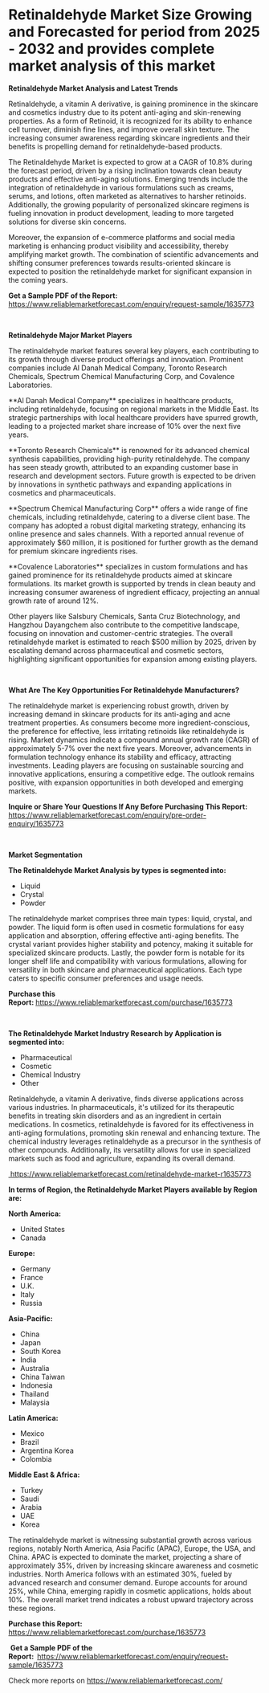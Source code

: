 <p><h1>Retinaldehyde Market Size Growing and Forecasted for period from 2025 - 2032 and provides complete market analysis of this market</h1></p><p><strong>Retinaldehyde Market Analysis and Latest Trends</strong></p>
<p><p>Retinaldehyde, a vitamin A derivative, is gaining prominence in the skincare and cosmetics industry due to its potent anti-aging and skin-renewing properties. As a form of Retinoid, it is recognized for its ability to enhance cell turnover, diminish fine lines, and improve overall skin texture. The increasing consumer awareness regarding skincare ingredients and their benefits is propelling demand for retinaldehyde-based products.</p><p>The Retinaldehyde Market is expected to grow at a CAGR of 10.8% during the forecast period, driven by a rising inclination towards clean beauty products and effective anti-aging solutions. Emerging trends include the integration of retinaldehyde in various formulations such as creams, serums, and lotions, often marketed as alternatives to harsher retinoids. Additionally, the growing popularity of personalized skincare regimens is fueling innovation in product development, leading to more targeted solutions for diverse skin concerns.</p><p>Moreover, the expansion of e-commerce platforms and social media marketing is enhancing product visibility and accessibility, thereby amplifying market growth. The combination of scientific advancements and shifting consumer preferences towards results-oriented skincare is expected to position the retinaldehyde market for significant expansion in the coming years.</p></p>
<p><strong>Get a Sample PDF of the Report:&nbsp;</strong> <a href="https://www.reliablemarketforecast.com/enquiry/request-sample/1635773?utm_campaign=3096&utm_medium=2&utm_source=Github&utm_content=ia&utm_term=31032025&utm_id=retinaldehyde">https://www.reliablemarketforecast.com/enquiry/request-sample/1635773</a></p>
<p>&nbsp;</p>
<p><strong>Retinaldehyde Major Market Players</strong></p>
<p><p>The retinaldehyde market features several key players, each contributing to its growth through diverse product offerings and innovation. Prominent companies include Al Danah Medical Company, Toronto Research Chemicals, Spectrum Chemical Manufacturing Corp, and Covalence Laboratories.</p><p>**Al Danah Medical Company** specializes in healthcare products, including retinaldehyde, focusing on regional markets in the Middle East. Its strategic partnerships with local healthcare providers have spurred growth, leading to a projected market share increase of 10% over the next five years.</p><p>**Toronto Research Chemicals** is renowned for its advanced chemical synthesis capabilities, providing high-purity retinaldehyde. The company has seen steady growth, attributed to an expanding customer base in research and development sectors. Future growth is expected to be driven by innovations in synthetic pathways and expanding applications in cosmetics and pharmaceuticals.</p><p>**Spectrum Chemical Manufacturing Corp** offers a wide range of fine chemicals, including retinaldehyde, catering to a diverse client base. The company has adopted a robust digital marketing strategy, enhancing its online presence and sales channels. With a reported annual revenue of approximately $60 million, it is positioned for further growth as the demand for premium skincare ingredients rises.</p><p>**Covalence Laboratories** specializes in custom formulations and has gained prominence for its retinaldehyde products aimed at skincare formulations. Its market growth is supported by trends in clean beauty and increasing consumer awareness of ingredient efficacy, projecting an annual growth rate of around 12%.</p><p>Other players like Salsbury Chemicals, Santa Cruz Biotechnology, and Hangzhou Dayangchem also contribute to the competitive landscape, focusing on innovation and customer-centric strategies. The overall retinaldehyde market is estimated to reach $500 million by 2025, driven by escalating demand across pharmaceutical and cosmetic sectors, highlighting significant opportunities for expansion among existing players.</p></p>
<p>&nbsp;</p>
<p><strong>What Are The Key Opportunities For Retinaldehyde Manufacturers?</strong></p>
<p><p>The retinaldehyde market is experiencing robust growth, driven by increasing demand in skincare products for its anti-aging and acne treatment properties. As consumers become more ingredient-conscious, the preference for effective, less irritating retinoids like retinaldehyde is rising. Market dynamics indicate a compound annual growth rate (CAGR) of approximately 5-7% over the next five years. Moreover, advancements in formulation technology enhance its stability and efficacy, attracting investments. Leading players are focusing on sustainable sourcing and innovative applications, ensuring a competitive edge. The outlook remains positive, with expansion opportunities in both developed and emerging markets.</p></p>
<p><strong>Inquire or Share Your Questions If Any Before Purchasing This Report:</strong> <a href="https://www.reliablemarketforecast.com/enquiry/pre-order-enquiry/1635773?utm_campaign=3096&utm_medium=2&utm_source=Github&utm_content=ia&utm_term=31032025&utm_id=retinaldehyde">https://www.reliablemarketforecast.com/enquiry/pre-order-enquiry/1635773</a></p>
<p>&nbsp;</p>
<p><strong>Market Segmentation</strong></p>
<p><strong>The Retinaldehyde Market Analysis by types is segmented into:</strong></p>
<p><ul><li>Liquid</li><li>Crystal</li><li>Powder</li></ul></p>
<p><p>The retinaldehyde market comprises three main types: liquid, crystal, and powder. The liquid form is often used in cosmetic formulations for easy application and absorption, offering effective anti-aging benefits. The crystal variant provides higher stability and potency, making it suitable for specialized skincare products. Lastly, the powder form is notable for its longer shelf life and compatibility with various formulations, allowing for versatility in both skincare and pharmaceutical applications. Each type caters to specific consumer preferences and usage needs.</p></p>
<p><strong>Purchase this Report:&nbsp;</strong><a href="https://www.reliablemarketforecast.com/purchase/1635773?utm_campaign=3096&utm_medium=2&utm_source=Github&utm_content=ia&utm_term=31032025&utm_id=retinaldehyde">https://www.reliablemarketforecast.com/purchase/1635773</a></p>
<p>&nbsp;</p>
<p><strong>The Retinaldehyde Market Industry Research by Application is segmented into:</strong></p>
<p><ul><li>Pharmaceutical</li><li>Cosmetic</li><li>Chemical Industry</li><li>Other</li></ul></p>
<p><p>Retinaldehyde, a vitamin A derivative, finds diverse applications across various industries. In pharmaceuticals, it's utilized for its therapeutic benefits in treating skin disorders and as an ingredient in certain medications. In cosmetics, retinaldehyde is favored for its effectiveness in anti-aging formulations, promoting skin renewal and enhancing texture. The chemical industry leverages retinaldehyde as a precursor in the synthesis of other compounds. Additionally, its versatility allows for use in specialized markets such as food and agriculture, expanding its overall demand.</p></p>
<p><a href="https://www.reliablemarketforecast.com/retinaldehyde-market-r1635773?utm_campaign=3096&utm_medium=2&utm_source=Github&utm_content=ia&utm_term=31032025&utm_id=retinaldehyde">&nbsp;https://www.reliablemarketforecast.com/retinaldehyde-market-r1635773</a></p>
<p><strong>In terms of Region, the Retinaldehyde Market Players available by Region are:</strong></p>
<p>
    <p> <strong> North America: </strong>
        <ul>
            <li>United States</li>
            <li>Canada</li>
        </ul>
        </p> 
    <p> <strong> Europe: </strong>
        <ul>
            <li>Germany</li>
            <li>France</li>
            <li>U.K.</li>
            <li>Italy</li>
            <li>Russia</li>
        </ul>
        </p> 
    <p> <strong> Asia-Pacific: </strong>
        <ul>
            <li>China</li>
            <li>Japan</li>
            <li>South Korea</li>
            <li>India</li>
            <li>Australia</li>
            <li>China Taiwan</li>
            <li>Indonesia</li>
            <li>Thailand</li>
            <li>Malaysia</li>
        </ul>
        </p> 
    <p> <strong> Latin America: </strong>
        <ul>
            <li>Mexico</li>
            <li>Brazil</li>
            <li>Argentina Korea</li>
            <li>Colombia</li>
        </ul>
        </p> 
    <p> <strong> Middle East & Africa: </strong>
        <ul>
            <li>Turkey</li>
            <li>Saudi</li>
            <li>Arabia</li>
            <li>UAE</li>
            <li>Korea</li>
        </ul>
    </p>
    </p>
<p><p>The retinaldehyde market is witnessing substantial growth across various regions, notably North America, Asia Pacific (APAC), Europe, the USA, and China. APAC is expected to dominate the market, projecting a share of approximately 35%, driven by increasing skincare awareness and cosmetic industries. North America follows with an estimated 30%, fueled by advanced research and consumer demand. Europe accounts for around 25%, while China, emerging rapidly in cosmetic applications, holds about 10%. The overall market trend indicates a robust upward trajectory across these regions.</p></p>
<p><strong>Purchase this Report: </strong><a href="https://www.reliablemarketforecast.com/purchase/1635773?utm_campaign=3096&utm_medium=2&utm_source=Github&utm_content=ia&utm_term=31032025&utm_id=retinaldehyde">https://www.reliablemarketforecast.com/purchase/1635773</a></p>
<p>&nbsp;<strong>Get a Sample PDF of the Report:&nbsp;&nbsp;</strong><a href="https://www.reliablemarketforecast.com/enquiry/request-sample/1635773?utm_campaign=3096&utm_medium=2&utm_source=Github&utm_content=ia&utm_term=31032025&utm_id=retinaldehyde">https://www.reliablemarketforecast.com/enquiry/request-sample/1635773</a></p>
<p><strong></strong></p>
<p>Check more reports on <a href="https://www.reliablemarketforecast.com/?utm_campaign=3096&utm_medium=2&utm_source=Github&utm_content=ia&utm_term=31032025&utm_id=retinaldehyde">https://www.reliablemarketforecast.com/</a></p>